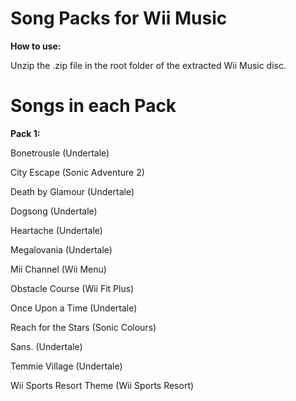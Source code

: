 # Song Packs for Wii Music

**How to use:**

Unzip the .zip file in the root folder of the extracted Wii Music disc.

# Songs in each Pack

**Pack 1:**

Bonetrousle (Undertale)

City Escape (Sonic Adventure 2)

Death by Glamour (Undertale)

Dogsong (Undertale)

Heartache (Undertale)

Megalovania (Undertale)

Mii Channel (Wii Menu)

Obstacle Course (Wii Fit Plus)

Once Upon a Time (Undertale)

Reach for the Stars (Sonic Colours)

Sans. (Undertale)

Temmie Village (Undertale)

Wii Sports Resort Theme (Wii Sports Resort)
